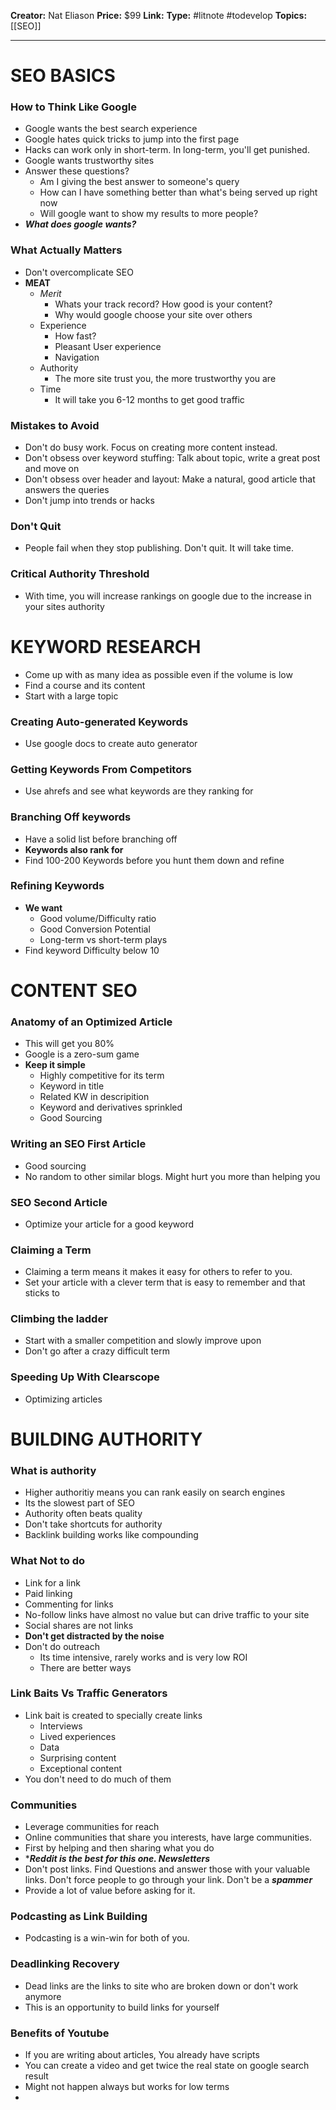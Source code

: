 **Creator:** Nat Eliason
**Price:** $99
**Link:**
**Type:** #litnote #todevelop 
**Topics:** [[SEO]]

---
# SEO BASICS
### How to Think Like Google
- Google wants the best search experience
- Google hates quick tricks to jump into the first page
- Hacks can work only in short-term. In long-term, you'll get punished.
- Google wants trustworthy sites 
- Answer these questions?
	- Am I giving the best answer to someone's query
	- How can I have something better than what's being served up right now
	- Will google want to show my results to more people?
- ***What does google wants?***
### What Actually Matters
- Don't overcomplicate SEO 
- **MEAT**
	- *Merit*
		- Whats your track record? How good is your content?
		- Why would google choose your site over others
	- Experience
		- How fast?
		- Pleasant User experience
		- Navigation
	- Authority
		- The more site trust you, the more trustworthy you are
	- Time
		- It will take you 6-12 months to get good traffic
### Mistakes to Avoid
- Don't do busy work. Focus on creating more content instead.
- Don't obsess over keyword stuffing: Talk about topic, write a great post and move on
- Don't obsess over header and layout: Make a natural, good article that answers the queries
- Don't jump into trends or hacks

### Don't Quit
- People fail when they stop publishing. Don't quit. It will take time.
### Critical Authority Threshold
- With time, you will increase rankings on google due to the increase in your sites authority

# KEYWORD RESEARCH
- Come up with as many idea as possible even if the volume is low
- Find a course and its content
- Start with a large topic

### Creating Auto-generated Keywords
- Use google docs to create auto generator
### Getting Keywords From Competitors
- Use ahrefs and see what keywords are they ranking for
### Branching Off keywords
- Have a solid list before branching off
- **Keywords also rank for**
- Find 100-200 Keywords before you hunt them down and refine
### Refining Keywords
- **We want**
	- Good volume/Difficulty ratio
	- Good Conversion Potential
	- Long-term vs short-term plays
- Find keyword Difficulty below 10

# CONTENT SEO
### Anatomy of an Optimized Article
- This will get you 80%
- Google is a zero-sum game
- **Keep it simple**
	- Highly competitive for its term
	- Keyword in title
	- Related KW in descripition
	- Keyword and derivatives sprinkled
	- Good Sourcing
### Writing an SEO First Article
- Good sourcing 
- No random to other similar blogs. Might hurt you more than helping you 
### SEO Second Article
- Optimize your article for a good keyword
### Claiming a Term
- Claiming a term means it makes it easy for others to refer to you.
- Set your article with a clever term that is easy to remember and that sticks to 

### Climbing the ladder
- Start with a smaller competition and slowly improve upon
- Don't go after a crazy difficult term

### Speeding Up With Clearscope
- Optimizing articles

# BUILDING AUTHORITY
### What is authority
- Higher authoritiy means you can rank easily on search engines
- Its the slowest part of SEO
- Authority often beats quality
- Don't take shortcuts for authority
- Backlink building works like compounding

### What Not to do
- Link for a link
- Paid linking
- Commenting for links
- No-follow links have almost no value but can drive traffic to your site
- Social shares are not links
- **Don't get distracted by the noise**
- Don't do outreach
	- Its time intensive, rarely works and is very low ROI
	- There are better ways
### Link Baits Vs Traffic Generators
- Link bait is created to specially create links
	- Interviews
	- Lived experiences
	- Data
	- Surprising content
	- Exceptional content
- You don't need to do much of them
### Communities
- Leverage communities for reach
- Online communities that share you interests, have large communities.
- First by helping and then sharing what you do 
- ****Reddit is the best for this one. Newsletters***
- Don't post links. Find Questions and answer those with your valuable links. Don't force people to go through your link.  Don't be a ***spammer***
- Provide a lot of value before asking for it.
### Podcasting as  Link Building
- Podcasting is a win-win for both of you.
### Deadlinking Recovery
- Dead links are the links to site who are broken down or don't work anymore
- This is an opportunity to build links for yourself
### Benefits of Youtube
- If you are writing about articles, You already have scripts
- You can create a video and get twice the real state on google search result
- Might not happen always but works for low terms
- 